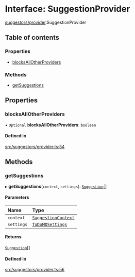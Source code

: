 # Interface: SuggestionProvider

[suggestors/provider](../wiki/suggestors.provider).SuggestionProvider

## Table of contents

### Properties

- [blocksAllOtherProviders](../wiki/suggestors.provider.SuggestionProvider#blocksallotherproviders)

### Methods

- [getSuggestions](../wiki/suggestors.provider.SuggestionProvider#getsuggestions)

## Properties

### blocksAllOtherProviders

• `Optional` **blocksAllOtherProviders**: `boolean`

#### Defined in

[src/suggestors/provider.ts:54](https://github.com/MsgtGreer/ToDoMD/blob/c649f42/src/suggestors/provider.ts#L54)

## Methods

### getSuggestions

▸ **getSuggestions**(`context`, `settings`): [`Suggestion`](../wiki/suggestors.provider.Suggestion)[]

#### Parameters

| Name | Type |
| :------ | :------ |
| `context` | [`SuggestionContext`](../wiki/suggestors.provider.SuggestionContext) |
| `settings` | [`ToDoMDSettings`](../wiki/settings.settings.ToDoMDSettings) |

#### Returns

[`Suggestion`](../wiki/suggestors.provider.Suggestion)[]

#### Defined in

[src/suggestors/provider.ts:56](https://github.com/MsgtGreer/ToDoMD/blob/c649f42/src/suggestors/provider.ts#L56)
